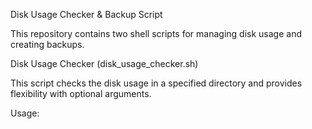 Disk Usage Checker & Backup Script

This repository contains two shell scripts for managing disk usage and creating backups.

Disk Usage Checker (disk_usage_checker.sh)

This script checks the disk usage in a specified directory and provides flexibility with optional arguments.

Usage:
